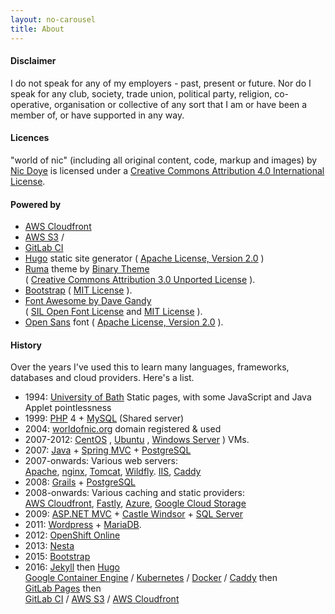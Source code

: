 ```yaml
---
layout: no-carousel
title: About
---
```



#### Disclaimer

I do not speak for any of my employers - past, present or future. Nor do I speak for any club, society, trade union, political party, religion, co- operative, organisation or collective of any sort that I am or have been a member of, or have supported in any way.

#### Licences

<span property="dct:title" xmlns:dct="http://purl.org/dc/terms/">"world of nic"</span> (including all original content, code, markup and images) by [Nic Doye](http://worldofnic.org) is licensed under a [Creative Commons Attribution 4.0 International License](https://creativecommons.org/licenses/by/4.0/).


#### Powered by

* [AWS Cloudfront](https://aws.amazon.com/cloudfront/)
* [AWS S3](https://aws.amazon.com/s3/) /
* [GitLab CI](https://about.gitlab.com/gitlab-ci/) <i class='fa fa-gitlab'></i>
* [Hugo](https://gohugo.io/) static site generator ( [Apache License, Version 2.0](https://www.apache.org/licenses/LICENSE-2.0.html) )
* [Ruma](http://www.binarytheme.com/free-multipurpose-template-ruma/) theme by [Binary Theme](http://www.binarytheme.com/author/btadmin/)<br/>
( [Creative Commons Attribution 3.0 Unported License](https://creativecommons.org/licenses/by/3.0/) ).
* [Bootstrap](http://getbootstrap.com) ( [MIT License](https://github.com/twbs/bootstrap/blob/master/LICENSE) ).
* [Font Awesome by Dave Gandy](http://fontawesome.io/) <i class='fa fa-fa'></i><br/>
( [SIL Open Font License](http://scripts.sil.org/OFL) and [MIT License](https://opensource.org/licenses/mit-license.html) ).
* [Open Sans](https://www.google.com/fonts/specimen/Open+Sans) font ( [Apache License, Version 2.0](https://www.apache.org/licenses/LICENSE-2.0.html) ).

#### History

Over the years I've used this to learn many languages, frameworks, databases and cloud providers. Here's a list.

*   1994: [University of Bath](http://www.bath.ac.uk/) Static pages, with some JavaScript and Java Applet pointlessness
*   1999: [PHP](http://php.net/) 4 + [MySQL](http://www.mysql.com/) (Shared server)
*   2004: [worldofnic.org](http://worldofnic.org) domain registered & used
*   2007-2012: [CentOS](http://www.centos.org) , [Ubuntu](http://www.ubuntu.com/server) , [Windows Server](http://www.microsoft.com/servers/) ) VMs.
*   2007: [Java](http://www.oracle.com/technetwork/java/index.html) + [Spring MVC](http://www.springsource.org/spring-framework) + [PostgreSQL](http://www.postgresql.org/)
*   2007-onwards: Various web servers:<br/>
    [Apache](https://httpd.apache.org/),
    [nginx](http://nginx.org/),
    [Tomcat](https://tomcat.apache.org/),
    [Wildfly](http://wildfly.org/).
    [IIS](https://www.iis.net/),
    [Caddy](https://caddyserver.com/)
*   2008: [Grails](http://grails.org) + [PostgreSQL](http://www.postgresql.org/)
*   2008-onwards: Various caching and static providers:<br/>
[AWS Cloudfront](http://aws.amazon.com/cloudfront/),
    [Fastly](http://www.fastly.com),
    [Azure](https://azure.microsoft.com/en-gb/services/cdn/),
    [Google Cloud Storage](https://cloud.google.com/storage/)
*   2009: [ASP.NET MVC](http://www.asp.net/mvc) + [Castle Windsor](http://www.castleproject.org) + [SQL Server](http://www.microsoft.com/en-us/sqlserver/default.aspx)
*   2011: [Wordpress](http://wordpress.org/) + [MariaDB](https://mariadb.org/).
*   2012: [OpenShift Online](https://www.openshift.com/)
*   2013: [Nesta](http://nestacms.com)
*   2015: [Bootstrap](https://getbootstrap.com/)
*   2016: [Jekyll](https://jekyllrb.com) then
    [Hugo](https://gohugo.io/)<br/>
    [Google Container Engine](https://cloud.google.com/container-engine/) / [Kubernetes](http://kubernetes.io) / [Docker](https://www.docker.com/) / [Caddy](https://caddyserver.com/) then<br/>
    [GitLab Pages](https://gitlab.com/) then<br/>
    [GitLab CI](https://about.gitlab.com/gitlab-ci/) /
    [AWS S3](https://aws.amazon.com/s3/) /
    [AWS Cloudfront](https://aws.amazon.com/cloudfront/)
